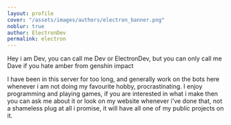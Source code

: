 ```yaml
---
layout: profile
cover: "/assets/images/authors/electron_banner.png"
noblur: true
author: ElectronDev
permalink: electron
---
```


Hey i am Dev, you can call me Dev or ElectronDev, but you can only call me Dave if you hate amber from genshin impact

I have been in this server for too long, and generally work on the bots here whenever i am not doing my favourite hobby, procrastinating.
I enjoy programming and playing games, if you are interested in what i make then you can ask me about it or look on my website whenever i've done that, not a shameless plug at all i promise, it will have all one of my public projects on it.
